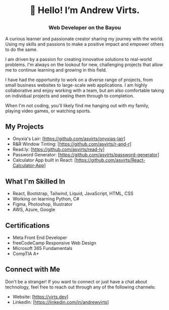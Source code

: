 # <p align="center">👋 Hello! I’m Andrew Virts.</p>
### <p align="center">Web Developer on the Bayou</p>
A curious learner and passionate creator sharing my journey with the world. Using my skills and passions to make a positive impact and empower others to do the same. 

I am driven by a passion for creating innovative solutions to real-world problems. I'm always on the lookout for new, challenging projects that allow me to continue learning and growing in this field.

I have had the opportunity to work on a diverse range of projects, from small business websites to large-scale web applications. I am highly collaborative and enjoy working with a team, but am also comfortable taking on individual projects and seeing them through to completion.

When I'm not coding, you'll likely find me hanging out with my family, playing video games, or watching sports.

## My Projects

- Onyxia's Lair: [https://github.com/asvirts/onyxias-lair]
- R&R Window Tinting: [https://github.com/asvirts/r-and-r]
- Read.ly: [https://github.com/asvirts/read-ly]
- Password Generator: [https://github.com/asvirts/password-generator]
- Calculator App built in React: [https://github.com/asvirts/React-Calculator-App]

## What I'm Skilled In

- React, Bootstrap, Tailwind, Liquid, JavaScript, HTML, CSS
- Working on learning Python, C#
- Figma, Photoshop, Illustrator
- AWS, Azure, Google

## Certifications

- Meta Front End Developer
- freeCodeCamp Responsive Web Design
- Microsoft 365 Fundamentals
- CompTIA A+

## Connect with Me

Don't be a stranger! If you want to connect or just have a chat about technology, feel free to reach out through any of the following channels:

- Website: [https://virts.dev]
- LinkedIn: [https://linkedin.com/in/andrewvirts]
